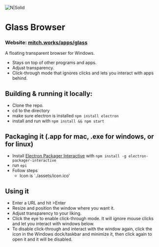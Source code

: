![N|Solid](https://github.com/mitchas/glass-browser/raw/master/assets/icon64.png)
# **Glass Browser**
### Website: [mitch.works/apps/glass](http://mitch.works/apps/glass)

A floating transparent browser for Windows.
  - Stays on top of other programs and apps.
  - Adjust transparency.
  - Click-through mode that ignores clicks and lets you interact with apps behind.

## Building & running it locally:
- Clone the repo.
- cd to the directory
- make sure electron is installed `npm install electron`
- install and run with `npm install && npm start`

## Packaging it (.app for mac, .exe for windows, or for linux)
- Install [Electron Packager Interactive](https://github.com/Urucas/electron-packager-interactive) with `npm install -g electron-packager-interactive`
- run `epi`
- Follow steps
  - Icon is `./assets/icon.ico'

## Using it
- Enter a URL and hit >Enter
- Resize and position the window where you want it.
- Adjust transparency to your liking.
- Click the eye to enable click-through mode. It will ignore mouse clicks and let you interact with windows below.
- To disable click-through and interact with the window again, click the icon in the Windows dock/taskbar and minimize it, then click again to open it and it will be disabled.
